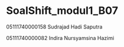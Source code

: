 # SoalShift_modul1_B07

05111740000158 Sudrajad Hadi Saputra

05111740000082 Indira Nursyamsina Hazimi

